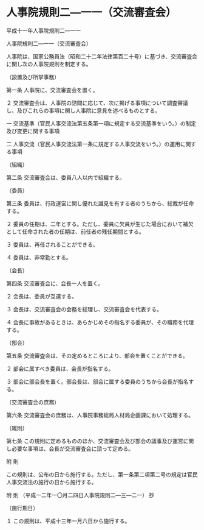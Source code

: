# 人事院規則二―一一（交流審査会）

平成十一年人事院規則二―一一

人事院規則二―一一（交流審査会）

人事院は、国家公務員法（昭和二十二年法律第百二十号）に基づき、交流審査会に関し次の人事院規則を制定する。

（設置及び所掌事務）

第一条 人事院に、交流審査会を置く。

２ 交流審査会は、人事院の諮問に応じて、次に掲げる事項について調査審議し、及びこれらの事項に関し人事院に意見を述べるものとする。

一 交流基準（官民人事交流法第五条第一項に規定する交流基準をいう。）の制定及び変更に関する事項

二 人事交流（官民人事交流法第一条に規定する人事交流をいう。）の運用に関する事項

（組織）

第二条 交流審査会は、委員八人以内で組織する。

（委員）

第三条 委員は、行政運営に関し優れた識見を有する者のうちから、総裁が任命する。

２ 委員の任期は、二年とする。ただし、委員に欠員が生じた場合において補欠として任命された者の任期は、前任者の残任期間とする。

３ 委員は、再任されることができる。

４ 委員は、非常勤とする。

（会長）

第四条 交流審査会に、会長一人を置く。

２ 会長は、委員が互選する。

３ 会長は、交流審査会の会務を総理し、交流審査会を代表する。

４ 会長に事故があるときは、あらかじめその指名する委員が、その職務を代理する。

（部会）

第五条 交流審査会は、その定めるところにより、部会を置くことができる。

２ 部会に属すべき委員は、会長が指名する。

３ 部会に部会長を置く。部会長は、部会に属する委員のうちから会長が指名する。

（交流審査会の庶務）

第六条 交流審査会の庶務は、人事院事務総局人材局企画課において処理する。

（雑則）

第七条 この規則に定めるもののほか、交流審査会及び部会の議事及び運営に関し必要な事項は、会長が交流審査会に諮って定める。

附 則

この規則は、公布の日から施行する。ただし、第一条第二項第二号の規定は官民人事交流法の施行の日から施行する。

附 則 （平成一二年一〇月二四日人事院規則二―三―二一） 抄

（施行期日）

１ この規則は、平成十三年一月六日から施行する。

